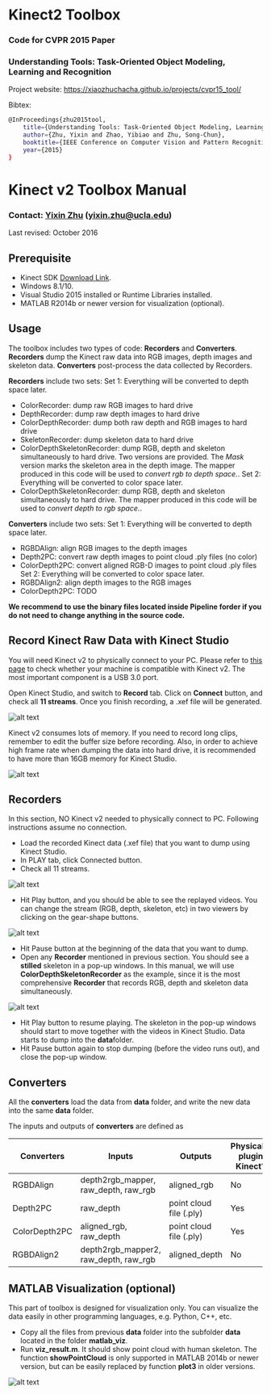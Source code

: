 # Kinect2 Toolbox

### Code for CVPR 2015 Paper
### Understanding Tools: Task-Oriented Object Modeling, Learning and Recognition

Project website: https://xiaozhuchacha.github.io/projects/cvpr15_tool/

Bibtex:
```bash
@InProceedings{zhu2015tool,
    title={Understanding Tools: Task-Oriented Object Modeling, Learning and Recognition},
    author={Zhu, Yixin and Zhao, Yibiao and Zhu, Song-Chun},
    booktitle={IEEE Conference on Computer Vision and Pattern Recognition (CVPR)},
    year={2015}
}
```

# Kinect v2 Toolbox Manual

### Contact: [Yixin Zhu](https://xiaozhuchacha.github.io) (yixin.zhu@ucla.edu)

Last revised: October 2016

## Prerequisite
* Kinect SDK [Download Link](http://www.microsoft.com/en-us/download/details.aspx?id=44561).
* Windows 8.1/10.
* Visual Studio 2015 installed or Runtime Libraries installed.
* MATLAB R2014b or newer version for visualization (optional).

## Usage

The toolbox includes two types of code: **Recorders** and **Converters**. **Recorders** dump the Kinect raw data into RGB images, depth images and skeleton data. **Converters** post-process the data collected by Recorders.

**Recorders** include two sets:
Set 1: Everything will be converted to depth space later.
* ColorRecorder: dump raw RGB images to hard drive
* DepthRecorder: dump raw depth images to hard drive
* ColorDepthRecorder: dump both raw depth and RGB images to hard drive
* SkeletonRecorder: dump skeleton data to hard drive
* ColorDepthSkeletonRecorder: dump RGB, depth and skeleton simultaneously to hard drive. Two versions are provided. The *Mask* version marks the skeleton area in the depth image. The mapper produced in this code will be used to *convert rgb to depth space.*.
Set 2: Everything will be converted to color space later.
* ColorDepthSkeletonRecorder: dump RGB, depth and skeleton simultaneously to hard drive. The mapper produced in this code will be used to *convert depth to rgb space.*.

**Converters** include two sets:
Set 1: Everything will be converted to depth space later.
* RGBDAlign: align RGB images to the depth images
* Depth2PC: convert raw depth images to point cloud .ply files (no color)
* ColorDepth2PC: convert aligned RGB-D images to point cloud .ply files
Set 2: Everything will be converted to color space later.
* RGBDAlign2: align depth images to the RGB images
* ColorDepth2PC: TODO

**We recommend to use the binary files located inside Pipeline forder if you do not need to change anything in the source code.**

## Record Kinect Raw Data with Kinect Studio

You will need Kinect v2 to physically connect to your PC. Please refer to [this page](https://msdn.microsoft.com/en-us/library/Dn782036.aspx) to check whether your machine is compatible with Kinect v2. The most important component is a USB 3.0 port.

Open Kinect Studio, and switch to **Record** tab. Click on **Connect** button, and check all **11 streams**. Once you finish recording, a .xef file will be generated.

![alt text](https://xiaozhuchacha.github.io/projects/cvpr15_tool/toolbox_images/Record.png "Recording GUI setup")

Kinect v2 consumes lots of memory. If you need to record long clips, remember to edit the buffer size before recording. Also, in order to achieve high frame rate when dumping the data into hard drive, it is recommended to have more than 16GB memory for Kinect Studio.

![alt text](https://xiaozhuchacha.github.io/projects/cvpr15_tool/toolbox_images/Buffer.png "Set Kinect Studio buffer for better performance")

## Recorders

In this section, NO Kinect v2 needed to physically connect to PC. Following instructions assume no connection.

* Load the recorded Kinect data (.xef file) that you want to dump using Kinect Studio.
* In PLAY tab, click Connected button.
* Check all 11 streams.

![alt text](https://xiaozhuchacha.github.io/projects/cvpr15_tool/toolbox_images/CheckAll.png "Play settings")

* Hit Play button, and you should be able to see the replayed videos. You can change the stream (RGB, depth, skeleton, etc) in two viewers by clicking on the gear-shape buttons.

![alt text](https://xiaozhuchacha.github.io/projects/cvpr15_tool/toolbox_images/PlayStart.png "Play recorded data")

* Hit Pause button at the beginning of the data that you want to dump.
* Open any **Recorder** mentioned in previous section. You should see a **stilled** skeleton in a pop-up windows. In this manual, we will use **ColorDepthSkeletonRecorder** as the example, since it is the most comprehensive **Recorder** that records RGB, depth and skeleton data simultaneously.

![alt text](https://xiaozhuchacha.github.io/projects/cvpr15_tool/toolbox_images/OpenRecorder.png "Start Recorder")

* Hit Play button to resume playing. The skeleton in the pop-up windows should start to move together with the videos in Kinect Studio. Data starts to dump into the **data**folder.
* Hit Pause button again to stop dumping (before the video runs out), and close the pop-up window.

## Converters

All the **converters** load the data from **data** folder, and write the new data into the same **data** folder.

The inputs and outputs of **converters** are defined as

Converters | Inputs | Outputs | Physically plugin Kinect?
-----------|--------|---------|--------------------------
RGBDAlign | depth2rgb_mapper, raw_depth, raw_rgb | aligned_rgb | No
Depth2PC | raw_depth | point cloud file (.ply) | Yes
ColorDepth2PC | aligned_rgb, raw_depth | point cloud file (.ply) | Yes
RGBDAlign2 | depth2rgb_mapper2, raw_depth, raw_rgb | aligned_depth | No

## MATLAB Visualization (optional)

This part of toolbox is designed for visualization only. You can visualize the data easily in other programming languages, e.g. Python, C++, etc.

* Copy all the files from previous **data** folder into the subfolder **data** located in the folder **matlab\_viz**.
* Run **viz\_result.m**. It should show point cloud with human skeleton. The function **showPointCloud** is only supported in MATLAB 2014b or newer version, but can be easily replaced by function **plot3** in older versions.

![alt text](https://xiaozhuchacha.github.io/projects/cvpr15_tool/toolbox_images/MatlabViz.png "MATLAB visualization")
